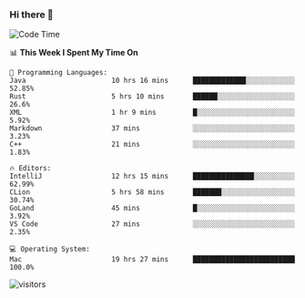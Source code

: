 ### Hi there 👋

<!--
**CrazyCollin/crazycollin** is a ✨ _special_ ✨ repository because its `README.md` (this file) appears on your GitHub profile.

Here are some ideas to get you started:

- 🔭 I’m currently working on ...
- 🌱 I’m currently learning ...
- 👯 I’m looking to collaborate on ...
- 🤔 I’m looking for help with ...
- 💬 Ask me about ...
- 📫 How to reach me: ...
- 😄 Pronouns: ...
- ⚡ Fun fact: ...
-->

<!--START_SECTION:waka-->
![Code Time](http://img.shields.io/badge/Code%20Time-140%20hrs%205%20mins-blue)

📊 **This Week I Spent My Time On** 

```text
💬 Programming Languages: 
Java                     10 hrs 16 mins      █████████████░░░░░░░░░░░░   52.85% 
Rust                     5 hrs 10 mins       ██████░░░░░░░░░░░░░░░░░░░   26.6% 
XML                      1 hr 9 mins         █░░░░░░░░░░░░░░░░░░░░░░░░   5.92% 
Markdown                 37 mins             ░░░░░░░░░░░░░░░░░░░░░░░░░   3.23% 
C++                      21 mins             ░░░░░░░░░░░░░░░░░░░░░░░░░   1.83%

🔥 Editors: 
IntelliJ                 12 hrs 15 mins      ███████████████░░░░░░░░░░   62.99% 
CLion                    5 hrs 58 mins       ███████░░░░░░░░░░░░░░░░░░   30.74% 
GoLand                   45 mins             █░░░░░░░░░░░░░░░░░░░░░░░░   3.92% 
VS Code                  27 mins             ░░░░░░░░░░░░░░░░░░░░░░░░░   2.35%

💻 Operating System: 
Mac                      19 hrs 27 mins      █████████████████████████   100.0%

```


<!--END_SECTION:waka-->


![visitors](https://visitor-badge.glitch.me/badge?page_id=crazycollin.crazycollin&left_color=green&right_color=red)
